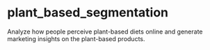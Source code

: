 # plant_based_segmentation
Analyze how people perceive plant-based diets online and generate marketing insights on the plant-based products. 

